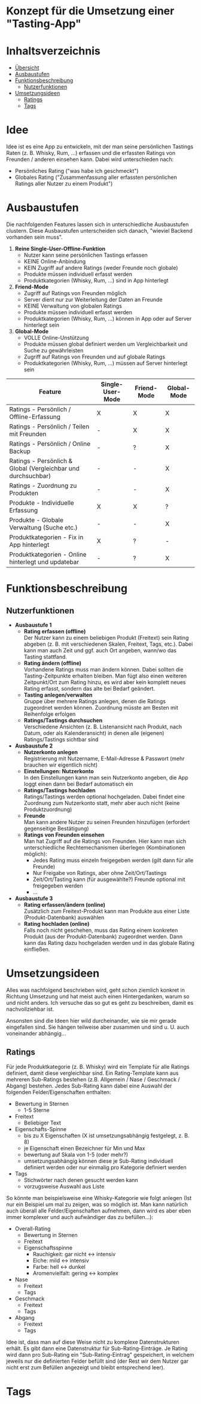 <h1>Konzept für die Umsetzung einer "Tasting-App"</h1>

Inhaltsverzeichnis
==================

* [Übersicht](#idee)
* [Ausbaustufen](#ausbaustufen)
* [Funktionsbeschreibung](#funktionsbeschreibung)
  * [Nutzerfunktionen](#nutzerfunktionen)
* [Umsetzungsideen](#umsetzungsideen)
  * [Ratings](#ratings)
  * [Tags](#tags)
  
Idee
====

Idee ist es eine App zu entwickeln, mit der man seine persönlichen Tastings Raten (z. B. Whisky, Rum, ...) erfassen und die erfassten Ratings von Freunden / anderen einsehen kann. Dabei wird unterschieden nach:
- Persönliches Rating ("was habe ich geschmeckt")
- Globales Rating ("Zusammenfassung aller erfassten persönlichen Ratings aller Nutzer zu einem Produkt")

Ausbaustufen
============

Die nachfolgenden Features lassen sich in unterschiedliche Ausbaustufen clustern. Diese Ausbaustufen unterscheiden sich danach, "wieviel Backend vorhanden sein muss".

1. **Reine Single-User-Offline-Funktion**
   - Nutzer kann seine persönlichen Tastings erfassen
   - KEINE Online-Anbindung
   - KEIN Zugriff auf andere Ratings (weder Freunde noch globale)
   - Produkte müssen individuell erfasst werden
   - Produktkategorien (Whisky, Rum, ...) sind in App hinterlegt
2. **Friend-Mode**
   - Zugriff auf Ratings von Freunden möglich
   - Server dient nur zur Weiterleitung der Daten an Freunde
   - KEINE Verwaltung von globalen Ratings
   - Produkte müssen individuell erfasst werden    
   - Produktkategorien (Whisky, Rum, ...) können in App oder auf Server hinterlegt sein
3. **Global-Mode**
   - VOLLE Online-Unstützung
   - Produkte müssen global definiert werden um Vergleichbarkeit und Suche zu gewährleisten
   - Zugriff auf Ratings von Freunden und auf globale Ratings
   - Produktkategorien (Whisky, Rum, ...) müssen auf Server hinterlegt sein
   
Feature | Single-User-Mode | Friend-Mode | Global-Mode
------- | ---------------- | ----------- | -----------
Ratings - Persönlich / Offline-Erfassung | X | X | X 
Ratings - Persönlich / Teilen mit Freunden | - | X | X 
Ratings - Persönlich / Online Backup | - | ? | X
Ratings - Persönlich & Global (Vergleichbar und durchsuchbar) | - | - | X
Ratings - Zuordnung zu Produkten | - | - | X
Produkte - Individuelle Erfassung | X | X | ?
Produkte - Globale Verwaltung (Suche etc.) | - | - | X
Produktkategorien - Fix in App hinterlegt | X | ? | -
Produktkategorien - Online hinterlegt und updatebar | - | ? | X

Funktionsbeschreibung
=====================

Nutzerfunktionen
----------------

- **Ausbaustufe 1**
  - **Rating erfassen (offline)**<br>Der Nutzer kann zu einem beliebigen Produkt (Freitext) sein Rating abgeben (z. B. mit verschiedenen Skalen, Freitext, Tags, etc.). Dabei kann man auch Zeit und ggf. auch Ort angeben, wann/wo das Tasting stattfand.
  - **Rating ändern (offline)**<br>Vorhandene Ratings muss man ändern können. Dabei sollten die Tasting-Zeitpunkte erhalten bleiben. Man fügt also einen weiteren Zeitpunkt/Ort zum Rating hinzu, es wird aber kein komplett neues Rating erfasst, sondern das alte bei Bedarf geändert.
  - **Tasting anlegen/verwalten**<br>Gruppe über mehrere Ratings anlegen, denen die Ratings zugeordnet werden können. Zuordnung müsste am Besten mit Reihenfolge erfolgen
  - **Ratings/Tastings durchsuchen**<br>Verschiedene Ansichten (z. B. Listenansicht nach Produkt, nach Datum, oder als Kalenderansicht) in denen alle (eigenen) Ratings/Tastings sichtbar sind
- **Ausbaustufe 2**
  - **Nutzerkonto anlegen**<br>Registrierung mit Nutzername, E-Mail-Adresse & Passwort (mehr brauchen wir eigentlich nicht)
  - **Einstellungen: Nutzerkonto**<br>In den Einstellungen kann man sein Nutzerkonto angeben, die App loggt einen dann bei Bedarf automatisch ein
  - **Ratings/Tastings hochladen**<br>Ratings/Tastings werden optional hochgeladen. Dabei findet eine Zuordnung zum Nutzerkonto statt, mehr aber auch nicht (keine Produktzuordnung)
  - **Freunde**<br>Man kann andere Nutzer zu seinen Freunden hinzufügen (erfordert gegenseitige Bestätigung)
  - **Ratings von Freunden einsehen**<br>Man hat Zugriff auf die Ratings von Freunden. Hier kann man sich unterschiedliche Rechtemechanismen überlegen (Kombinationen möglich):
    - Jedes Rating muss einzeln freigegeben werden (gilt dann für alle Freunde)
    - Nur Freigabe von Ratings, aber ohne Zeit/Ort/Tastings
    - Zeit/Ort/Tasting kann (für ausgewählte?) Freunde optional mit freigegeben werden
    - ...
- **Ausbaustufe 3**  
  - **Rating erfassen/ändern (online)**<br>Zusätzlich zum Freitext-Produkt kann man Produkte aus einer Liste (Produkt-Datenbank) auswählen
  - **Rating hochladen (online)**<br>Falls noch nicht geschehen, muss das Rating einem konkreten Produkt (aus der Produkt-Datenbank) zugeordnet werden. Dann kann das Rating dazu hochgeladen werden und in das globale Rating einfließen.



Umsetzungsideen
===============

Alles was nachfolgend beschrieben wird, geht schon ziemlich konkret in Richtung Umsetzung und hat meist auch einen Hintergedanken, warum so und nicht anders. Ich versuche das so gut es geht zu beschreiben, damit es nachvollziehbar ist.

Ansonsten sind die Ideen hier wild durcheinander, wie sie mir gerade eingefallen sind. Sie hängen teilweise aber zusammen und sind u. U. auch voneinander abhängig...

Ratings
-------

Für jede Produktkategorie (z. B. Whisky) wird ein Template für alle Ratings definiert, damit diese vergleichbar sind. Ein Rating-Template kann aus mehreren Sub-Ratings bestehen (z.B. Allgemein / Nase / Geschmack / Abgang) bestehen. Jedes Sub-Rating kann dabei eine Auswahl der folgenden Felder/Eigenschaften enthalten:
- Bewertung in Sternen
  - 1-5 Sterne
- Freitext
  - Beliebiger Text
- Eigenschafts-Spinne 
  - bis zu X Eigenschaften (X ist umsetzungsabhängig festgelegt, z. B. 8)
  - je Eigenschaft einen Bezeichner für Min und Max
  - bewertung auf Skala von 1-5 (oder mehr?)
  - umsetzungsabhängig können diese je Sub-Rating individuell definiert werden oder nur einmalig pro Kategorie definiert werden
- Tags
  - Stichwörter nach denen gesucht werden kann
  - vorzugsweise Auswahl aus Liste

So könnte man beispielsweise eine Whisky-Kategorie wie folgt anlegen (Ist nur ein Beispiel um mal zu zeigen, was so möglich ist. Man kann natürlich auch überall alle Felder/Eigenschaften aufnehmen, dann wird es aber eben immer komplexer und auch aufwändiger das zu befüllen...):
- Overall-Rating
  - Bewertung in Sternen
  - Freitext
  - Eigenschaftsspinne
    - Rauchigkeit: gar nicht <-> intensiv
    - Eiche: mild <-> intensiv
    - Farbe: hell <-> dunkel
    - Aromenvielfalt: gering <-> komplex
- Nase
  - Freitext
  - Tags
- Geschmack
  - Freitext
  - Tags
- Abgang
  - Freitext
  - Tags

Idee ist, dass man auf diese Weise nicht zu komplexe Datenstrukturen erhält. Es gibt dann eine Datenstruktur für Sub-Rating-Einträge. Je Rating wird dann pro Sub-Rating ein "Sub-Rating-Eintrag" gespeichert, in welchem jeweils nur die definierten Felder befüllt sind (der Rest wir dem Nutzer gar nicht erst zum Befüllen angezeigt und bleibt entsprechend leer).

Tags
====

